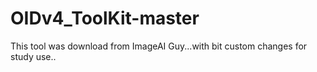 # OIDv4_ToolKit-master
This tool was download from ImageAI Guy...with bit custom changes for study use..
